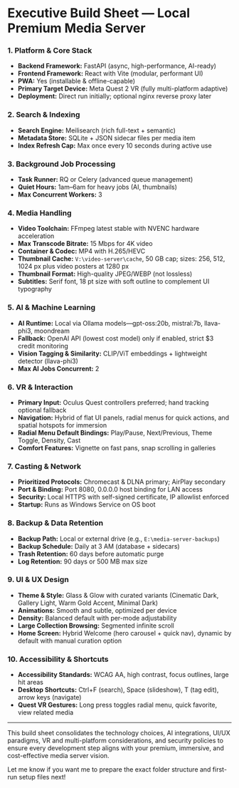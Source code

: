 # Executive Build Sheet — Local Premium Media Server

### 1. Platform \& Core Stack

- **Backend Framework:** FastAPI (async, high-performance, AI-ready)
- **Frontend Framework:** React with Vite (modular, performant UI)
- **PWA:** Yes (installable \& offline-capable)
- **Primary Target Device:** Meta Quest 2 VR (fully multi-platform adaptive)
- **Deployment:** Direct run initially; optional nginx reverse proxy later


### 2. Search \& Indexing

- **Search Engine:** Meilisearch (rich full-text + semantic)
- **Metadata Store:** SQLite + JSON sidecar files per media item
- **Index Refresh Cap:** Max once every 10 seconds during active use


### 3. Background Job Processing

- **Task Runner:** RQ or Celery (advanced queue management)
- **Quiet Hours:** 1am–6am for heavy jobs (AI, thumbnails)
- **Max Concurrent Workers:** 3


### 4. Media Handling

- **Video Toolchain:** FFmpeg latest stable with NVENC hardware acceleration
- **Max Transcode Bitrate:** 15 Mbps for 4K video
- **Container \& Codec:** MP4 with H.265/HEVC
- **Thumbnail Cache:** `V:\video-server\cache`, 50 GB cap; sizes: 256, 512, 1024 px plus video posters at 1280 px
- **Thumbnail Format:** High-quality JPEG/WEBP (not lossless)
- **Subtitles:** Serif font, 18 pt size with soft outline to complement UI typography


### 5. AI \& Machine Learning

- **AI Runtime:** Local via Ollama models—gpt-oss:20b, mistral:7b, llava-phi3, moondream
- **Fallback:** OpenAI API (lowest cost model) only if enabled, strict \$3 credit monitoring
- **Vision Tagging \& Similarity:** CLIP/ViT embeddings + lightweight detector (llava-phi3)
- **Max AI Jobs Concurrent:** 2


### 6. VR \& Interaction

- **Primary Input:** Oculus Quest controllers preferred; hand tracking optional fallback
- **Navigation:** Hybrid of flat UI panels, radial menus for quick actions, and spatial hotspots for immersion
- **Radial Menu Default Bindings:** Play/Pause, Next/Previous, Theme Toggle, Density, Cast
- **Comfort Features:** Vignette on fast pans, snap scrolling in galleries


### 7. Casting \& Network

- **Prioritized Protocols:** Chromecast \& DLNA primary; AirPlay secondary
- **Port \& Binding:** Port 8080, 0.0.0.0 host binding for LAN access
- **Security:** Local HTTPS with self-signed certificate, IP allowlist enforced
- **Startup:** Runs as Windows Service on OS boot


### 8. Backup \& Data Retention

- **Backup Path:** Local or external drive (e.g., `E:\media-server-backups`)
- **Backup Schedule:** Daily at 3 AM (database + sidecars)
- **Trash Retention:** 60 days before automatic purge
- **Log Retention:** 90 days or 500 MB max size


### 9. UI \& UX Design

- **Theme \& Style:** Glass \& Glow with curated variants (Cinematic Dark, Gallery Light, Warm Gold Accent, Minimal Dark)
- **Animations:** Smooth and subtle, optimized per device
- **Density:** Balanced default with per-mode adjustability
- **Large Collection Browsing:** Segmented infinite scroll
- **Home Screen:** Hybrid Welcome (hero carousel + quick nav), dynamic by default with manual curation option


### 10. Accessibility \& Shortcuts

- **Accessibility Standards:** WCAG AA, high contrast, focus outlines, large hit areas
- **Desktop Shortcuts:** Ctrl+F (search), Space (slideshow), T (tag edit), arrow keys (navigate)
- **Quest VR Gestures:** Long press toggles radial menu, quick favorite, view related media

***

This build sheet consolidates the technology choices, AI integrations, UI/UX paradigms, VR and multi-platform considerations, and security policies to ensure every development step aligns with your premium, immersive, and cost-effective media server vision.

Let me know if you want me to prepare the exact folder structure and first-run setup files next!

